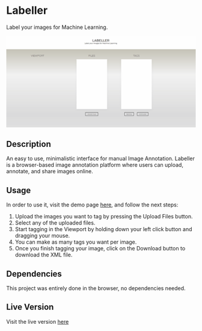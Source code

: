 # Labeller

Label your images for Machine Learning.

![labeller](labeller.gif)

## Description

An easy to use, minimalistic interface for manual Image Annotation. Labeller is a browser-based image annotation platform where users can upload, annotate, and share images online.

## Usage

In order to use it, visit the demo page [here](https://jsgilberto.github.io/labeller/), and follow the next steps:

1. Upload the images you want to tag by pressing the Upload Files button.
2. Select any of the uploaded files.
3. Start tagging in the Viewport by holding down your left click button and dragging your mouse.
4. You can make as many tags you want per image.
5. Once you finish tagging your image, click on the Download button to download the XML file.

## Dependencies

This project was entirely done in the browser, no dependencies needed.

## Live Version

Visit the live version [here](https://jsgilberto.github.io/labeller/)
